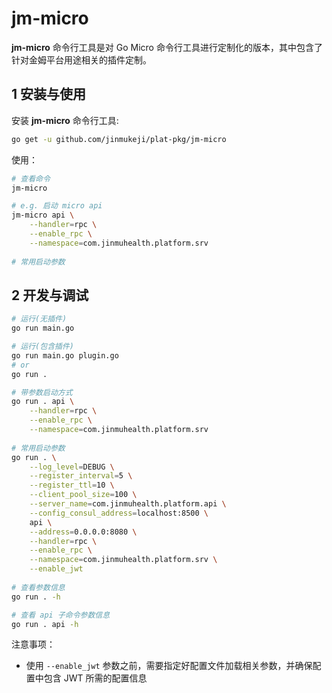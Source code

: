 # jm-micro

**jm-micro** 命令行工具是对 Go Micro 命令行工具进行定制化的版本，其中包含了针对金姆平台用途相关的插件定制。

## 1 安装与使用

安装 **jm-micro** 命令行工具:

```sh
go get -u github.com/jinmukeji/plat-pkg/jm-micro
```

使用：

```sh
# 查看命令
jm-micro

# e.g. 启动 micro api
jm-micro api \
	--handler=rpc \
	--enable_rpc \
	--namespace=com.jinmuhealth.platform.srv
	
# 常用启动参数
```



## 2 开发与调试

```sh
# 运行(无插件)
go run main.go

# 运行(包含插件)
go run main.go plugin.go
# or
go run .

# 带参数启动方式
go run . api \
	--handler=rpc \
	--enable_rpc \
	--namespace=com.jinmuhealth.platform.srv
	
# 常用启动参数
go run . \
    --log_level=DEBUG \
    --register_interval=5 \
    --register_ttl=10 \
    --client_pool_size=100 \
    --server_name=com.jinmuhealth.platform.api \
    --config_consul_address=localhost:8500 \
    api \
    --address=0.0.0.0:8080 \
    --handler=rpc \
    --enable_rpc \
    --namespace=com.jinmuhealth.platform.srv \
    --enable_jwt
    
# 查看参数信息
go run . -h

# 查看 api 子命令参数信息
go run . api -h
```

注意事项：

- 使用 `--enable_jwt` 参数之前，需要指定好配置文件加载相关参数，并确保配置中包含 JWT 所需的配置信息

